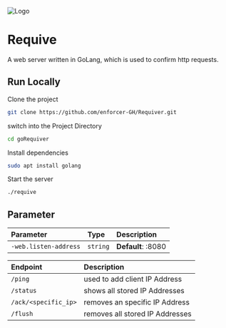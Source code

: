 ![Logo](https://agile-defense.com/wp-content/uploads/2021/06/CPaaS-01.png)


# Requive

A web server written in GoLang, which is used to confirm http requests.


## Run Locally

Clone the project

```bash
git clone https://github.com/enforcer-GH/Requiver.git
```

switch into the Project Directory

```bash
cd goRequiver
```

Install dependencies

```bash
sudo apt install golang
```

Start the server

```bash
./requive 
```


## Parameter

| Parameter | Type     | Description                |
| :-------- | :------- | :------------------------- |
| `-web.listen-address` | `string` | **Default**: :8080 |

| Endpoint | Description                |
| :-------- | :------------------------- |
| `/ping` | used to add client IP Address |
| `/status` | shows all stored IP Addresses |
| `/ack/<specific_ip>` | removes an specific IP Address |
| `/flush` | removes all stored IP Addresses |
